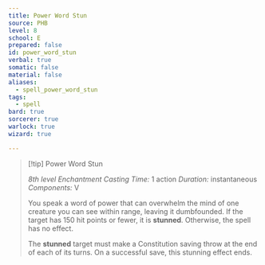 ```yaml
---
title: Power Word Stun
source: PHB
level: 8
school: E
prepared: false
id: power_word_stun
verbal: true
somatic: false
material: false
aliases:
  - spell_power_word_stun
tags:
  - spell
bard: true
sorcerer: true
warlock: true
wizard: true

---
```

>[!tip] Power Word Stun
>
> *8th level Enchantment*
> *Casting Time:* 1 action
> *Duration:* instantaneous
> *Components:* V
>
>You speak a word of power that can overwhelm the mind of one creature you can see within range, leaving it dumbfounded. If the target has 150 hit points or fewer, it is **stunned**. Otherwise, the spell has no effect.
>
>The **stunned** target must make a Constitution saving throw at the end of each of its turns. On a successful save, this stunning effect ends.
>

